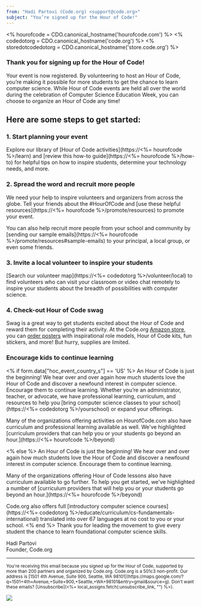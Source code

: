 ```yaml
---
from: "Hadi Partovi (Code.org) <support@code.org>"
subject: "You’re signed up for the Hour of Code!"
---
```

  <% hourofcode = CDO.canonical_hostname('hourofcode.com') %>
  <% codedotorg = CDO.canonical_hostname('code.org') %>
  <% storedotcodedotorg = CDO.canonical_hostname('store.code.org') %>

### Thank you for signing up for the Hour of Code!
Your event is now registered. By volunteering to host an Hour of Code, you’re making it possible for more students to get the chance to learn computer science. While Hour of Code events are held all over the world during the celebration of Computer Science Education Week, you can choose to organize an Hour of Code any time! 

## Here are some steps to get started:

### 1. Start planning your event
Explore our library of [Hour of Code activities](https://<%= hourofcode %>/learn) and [review this how-to guide](https://<%= hourofcode %>/how-to) for helpful tips on how to inspire students, determine your technology needs, and more. 

### 2. Spread the word and recruit more people
We need your help to inspire volunteers and organizers from across the globe. Tell your friends about the #HourOfCode and [use these helpful resources](https://<%= hourofcode %>/promote/resources) to promote your event.

You can also help recruit more people from your school and community by [sending our sample emails](https://<%= hourofcode %>/promote/resources#sample-emails) to your principal, a local group, or even some friends.


### 3. Invite a local volunteer to inspire your students
[Search our volunteer map](https://<%= codedotorg %>/volunteer/local) to find volunteers who can visit your classroom or video chat remotely to inspire your students about the breadth of possibilities with computer science.

### 4. Check-out Hour of Code swag
Swag is a great way to get students excited about the Hour of Code and reward them for completing their activity. At the Code.org [Amazon store](https://www.amazon.com/stores/page/8557B2A6-EBF2-4C9F-95C5-C3256FBA0220), you can [order posters](https://www.amazon.com/dp/B07J6T18DH?m=A2ZEA2ORKPFEVK) with inspirational role models, Hour of Code kits, fun stickers, and more! But hurry, supplies are limited.

### Encourage kids to continue learning 
<% if form.data["hoc_event_country_s"] == 'US' %> An Hour of Code is just the beginning! We hear over and over again how much students love the Hour of Code and discover a newfound interest in computer science. Encourage them to continue learning. Whether you’re an administrator, teacher, or advocate, we have professional learning, curriculum, and resources to help you [bring computer science classes to your school](https://<%= codedotorg %>/yourschool) or expand your offerings.  

Many of the organizations offering activities on HourofCode.com also have curriculum and professional learning available as well. We've highlighted [curriculum providers that can help you or your students go beyond an hour.](https://<%= hourofcode %>/beyond) 

<% else %> An Hour of Code is just the beginning! We hear over and over again how much students love the Hour of Code and discover a newfound interest in computer science. Encourage them to continue learning. 

Many of the organizations offering Hour of Code lessons also have curriculum available to go further. To help you get started, we've highlighted a number of [curriculum providers that will help you or your students go beyond an hour.](https://<%= hourofcode %>/beyond)

Code.org also offers full [introductory computer science courses](https://<%= codedotorg %>/educate/curriculum/cs-fundamentals-international) translated into over 67 languages at no cost to you or your school. <% end %> Thank you for leading the movement to give every student the chance to learn foundational computer science skills.


Hadi Partovi<br />
Founder, Code.org<br />

<hr/>
<small>
You're receiving this email because you signed up for the Hour of Code, supported by more than 200 partners and organized by Code.org. Code.org is a 501c3 non-profit. Our address is [1501 4th Avenue, Suite 900, Seattle, WA 98101](https://maps.google.com/?q=1501+4th+Avenue,+Suite+900,+Seattle,+WA+98101&entry=gmail&source=g). Don't want these emails? [Unsubscribe](<%= local_assigns.fetch(:unsubscribe_link, "") %>).
</small>

![](<%= local_assigns.fetch(:tracking_pixel, "") %>)